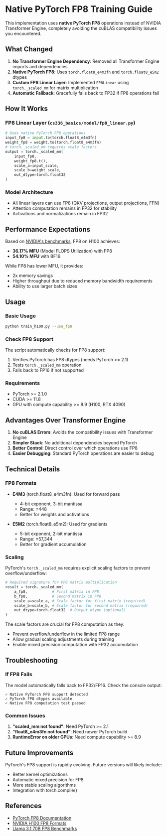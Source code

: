 # Native PyTorch FP8 Training Guide

This implementation uses **native PyTorch FP8** operations instead of NVIDIA Transformer Engine, completely avoiding the cuBLAS compatibility issues you encountered.

## What Changed

1. **No Transformer Engine Dependency**: Removed all Transformer Engine imports and dependencies
2. **Native PyTorch FP8**: Uses `torch.float8_e4m3fn` and `torch.float8_e5m2` dtypes
3. **Custom FP8 Linear Layer**: Implemented `FP8Linear` using `torch._scaled_mm` for matrix multiplication
4. **Automatic Fallback**: Gracefully falls back to FP32 if FP8 operations fail

## How It Works

### FP8 Linear Layer (`cs336_basics/model/fp8_linear.py`)
```python
# Uses native PyTorch FP8 operations
input_fp8 = input.to(torch.float8_e4m3fn)
weight_fp8 = weight.to(torch.float8_e4m3fn)
# torch._scaled_mm requires scale factors
output = torch._scaled_mm(
    input_fp8, 
    weight_fp8.t(), 
    scale_a=input_scale,
    scale_b=weight_scale,
    out_dtype=torch.float32
)
```

### Model Architecture
- All linear layers can use FP8 (QKV projections, output projections, FFN)
- Attention computation remains in FP32 for stability
- Activations and normalizations remain in FP32

## Performance Expectations

Based on [NVIDIA's benchmarks](https://catalog.ngc.nvidia.com/orgs/nvidia/teams/dgxc-benchmarking/resources/llama31-70b-dgxc-benchmarking-a), FP8 on H100 achieves:
- **36.17% MFU** (Model FLOPS Utilization) with FP8
- **54.10% MFU** with BF16

While FP8 has lower MFU, it provides:
- 2x memory savings
- Higher throughput due to reduced memory bandwidth requirements
- Ability to use larger batch sizes

## Usage

### Basic Usage
```bash
python train_h100.py --use_fp8
```

### Check FP8 Support
The script automatically checks for FP8 support:
1. Verifies PyTorch has FP8 dtypes (needs PyTorch >= 2.1)
2. Tests `torch._scaled_mm` operation
3. Falls back to FP16 if not supported

### Requirements
- PyTorch >= 2.1.0
- CUDA >= 11.8
- GPU with compute capability >= 8.9 (H100, RTX 4090)

## Advantages Over Transformer Engine

1. **No cuBLAS Errors**: Avoids the compatibility issues with Transformer Engine
2. **Simpler Stack**: No additional dependencies beyond PyTorch
3. **Better Control**: Direct control over which operations use FP8
4. **Easier Debugging**: Standard PyTorch operations are easier to debug

## Technical Details

### FP8 Formats
- **E4M3** (torch.float8_e4m3fn): Used for forward pass
  - 4-bit exponent, 3-bit mantissa
  - Range: ±448
  - Better for weights and activations
  
- **E5M2** (torch.float8_e5m2): Used for gradients
  - 5-bit exponent, 2-bit mantissa  
  - Range: ±57,344
  - Better for gradient accumulation

### Scaling
PyTorch's `torch._scaled_mm` requires explicit scaling factors to prevent overflow/underflow:
```python
# Required signature for FP8 matrix multiplication
result = torch._scaled_mm(
    a_fp8,           # First matrix in FP8
    b_fp8,           # Second matrix in FP8  
    scale_a=scale_a, # Scale factor for first matrix (required)
    scale_b=scale_b, # Scale factor for second matrix (required)
    out_dtype=torch.float32  # Output dtype (optional)
)
```

The scale factors are crucial for FP8 computation as they:
- Prevent overflow/underflow in the limited FP8 range
- Allow gradual scaling adjustments during training
- Enable mixed precision computation with FP32 accumulation

## Troubleshooting

### If FP8 Fails
The model automatically falls back to FP32/FP16. Check the console output:
```
✓ Native PyTorch FP8 support detected
✓ PyTorch FP8 dtypes available
✓ Native FP8 computation test passed
```

### Common Issues
1. **"scaled_mm not found"**: Need PyTorch >= 2.1
2. **"float8_e4m3fn not found"**: Need newer PyTorch build
3. **RuntimeError on older GPUs**: Need compute capability >= 8.9

## Future Improvements

PyTorch's FP8 support is rapidly evolving. Future versions will likely include:
- Better kernel optimizations
- Automatic mixed precision for FP8
- More stable scaling algorithms
- Integration with torch.compile()

## References

- [PyTorch FP8 Documentation](https://pytorch.org/docs/stable/generated/torch.float8_e4m3fn.html)
- [NVIDIA H100 FP8 Formats](https://docs.nvidia.com/deeplearning/transformer-engine/user-guide/examples/fp8_primer.html)
- [Llama 3.1 70B FP8 Benchmarks](https://catalog.ngc.nvidia.com/orgs/nvidia/teams/dgxc-benchmarking/resources/llama31-70b-dgxc-benchmarking-a)